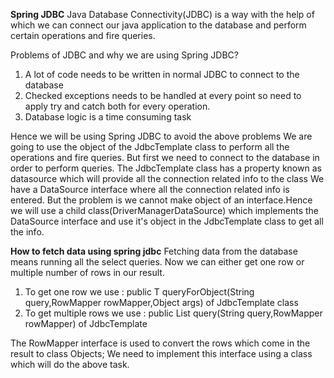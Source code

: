 **Spring JDBC**
Java Database Connectivity(JDBC) is a way with the help of which we can connect our java application to the database and perform certain operations
and fire queries.

Problems of JDBC and why we are using Spring JDBC?
1) A lot of code needs to be written in normal JDBC to connect to the database
2) Checked exceptions needs to be handled at every point so need to apply try and catch both for every operation.
3) Database logic is a time consuming task

Hence we will be using Spring JDBC to avoid the above problems
We are going to use the object of the JdbcTemplate class to perform all the operations and fire queries.
But first we need to connect to the database in order to perform queries.
The JdbcTemplate class has a property known as datasource which will provide all the connection related info to the class
We have a DataSource interface where all the connection related info is entered. But the problem is we cannot make object of an interface.Hence we will
use a child class(DriverManagerDataSource) which implements the DataSource interface and use it's object in the JdbcTemplate class to get all the info.


**How to fetch data using spring jdbc**
Fetching data from the database means running all the select queries.
Now we can either get one row or multiple number of rows in our result.
1) To get one row we use : public T queryForObject(String query,RowMapper<T> rowMapper,Object args)  of JdbcTemplate class
2) To get multiple rows we use : public List<T> query(String query,RowMapper<T> rowMapper) of JdbcTemplate

The RowMapper interface is used to convert the rows which come in the result to class Objects;
We need to implement this interface using a class which will do the above task.
